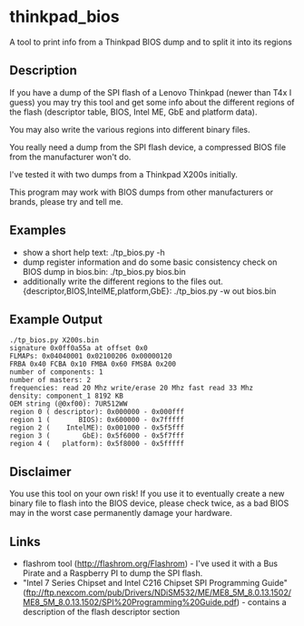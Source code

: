 # thinkpad_bios
A tool to print info from a Thinkpad BIOS dump and to split it into its regions

## Description
If you have a dump of the SPI flash of a Lenovo Thinkpad
(newer than T4x I guess) you may try this tool and get some info about
the different regions of the flash (descriptor table, BIOS, Intel ME,
GbE and platform data).

You may also write the various regions into different binary files.

You really need a dump from the SPI flash device, a compressed BIOS file
from the manufacturer won't do.

I've tested it with two dumps from a Thinkpad X200s initially.

This program may work with BIOS dumps from other manufacturers or brands,
please try and tell me.

## Examples
- show a short help text:
   ./tp_bios.py -h
- dump register information and do some basic consistency check on BIOS dump in bios.bin:
  ./tp_bios.py bios.bin
- additionally write the different regions to the files out.{descriptor,BIOS,IntelME,platform,GbE}:
  ./tp_bios.py -w out bios.bin

## Example Output
    ./tp_bios.py X200s.bin
    signature 0x0ff0a55a at offset 0x0
    FLMAPs: 0x04040001 0x02100206 0x00000120
    FRBA 0x40 FCBA 0x10 FMBA 0x60 FMSBA 0x200
    number of components: 1
    number of masters: 2
    frequencies: read 20 Mhz write/erase 20 Mhz fast read 33 Mhz
    density: component_1 8192 KB
    OEM string (@0xf00): 7UR512WW
    region 0 ( descriptor): 0x000000 - 0x000fff
    region 1 (       BIOS): 0x600000 - 0x7fffff
    region 2 (    IntelME): 0x001000 - 0x5f5fff
    region 3 (        GbE): 0x5f6000 - 0x5f7fff
    region 4 (   platform): 0x5f8000 - 0x5fffff

## Disclaimer

You use this tool on your own risk! If you use it to eventually create a new binary file to flash into the BIOS device,
please check twice, as a bad BIOS may in the worst case permanently damage your hardware.

## Links
* flashrom tool (http://flashrom.org/Flashrom) - I've used it with a Bus Pirate and a Raspberry PI to dump the SPI flash.
* "Intel 7 Series Chipset and Intel C216 Chipset SPI Programming Guide" (ftp://ftp.nexcom.com/pub/Drivers/NDiSM532/ME/ME8_5M_8.0.13.1502/ME8_5M_8.0.13.1502/SPI%20Programming%20Guide.pdf) - contains a description of the flash descriptor section



